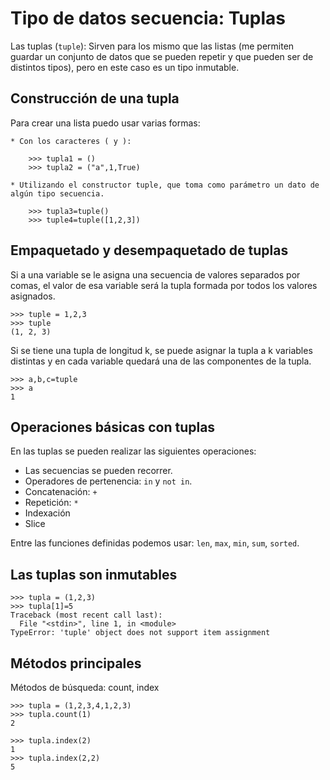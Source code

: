 # Tipo de datos secuencia: Tuplas

Las tuplas (`tuple`): Sirven para los mismo que las listas (me permiten guardar un conjunto de datos que se pueden repetir y que pueden ser de distintos tipos), pero en este caso es un tipo inmutable.

## Construcción de una tupla

Para crear una lista puedo usar varias formas:

	* Con los caracteres ( y ):

    	>>> tupla1 = ()
    	>>> tupla2 = ("a",1,True)

	* Utilizando el constructor tuple, que toma como parámetro un dato de algún tipo secuencia.

		>>> tupla3=tuple()
		>>> tuple4=tuple([1,2,3])

## Empaquetado y desempaquetado de tuplas

Si a una variable se le asigna una secuencia de valores separados por comas, el valor de esa variable será la tupla formada por todos los valores asignados. 

	>>> tuple = 1,2,3
	>>> tuple
	(1, 2, 3)

Si se tiene una tupla de longitud k, se puede asignar la tupla a k variables distintas y en cada variable quedará una de las componentes de la tupla. 

	>>> a,b,c=tuple
	>>> a
	1

## Operaciones básicas con tuplas

En las tuplas se pueden realizar las siguientes operaciones:

* Las secuencias se pueden recorrer.
* Operadores de pertenencia: `in` y `not in`.
* Concatenación: `+` 
* Repetición: `*`
* Indexación
* Slice

Entre las funciones definidas podemos usar: `len`, `max`, `min`, `sum`, `sorted`.

## Las tuplas son inmutables

	>>> tupla = (1,2,3)
	>>> tupla[1]=5
	Traceback (most recent call last):
	  File "<stdin>", line 1, in <module>
	TypeError: 'tuple' object does not support item assignment

## Métodos principales

Métodos de búsqueda: count, index

	>>> tupla = (1,2,3,4,1,2,3)
	>>> tupla.count(1)
	2

	>>> tupla.index(2)
	1
	>>> tupla.index(2,2)
	5




